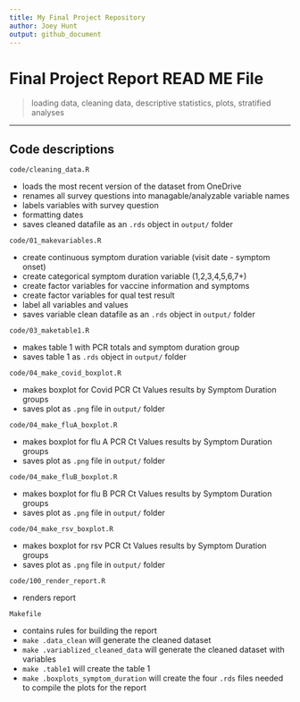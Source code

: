 ```yaml
---
title: My Final Project Repository
author: Joey Hunt
output: github_document
---
```

# Final Project Report READ ME File

> loading data, cleaning data, descriptive statistics, plots, stratified analyses

------------------------------------------------------------------------

##  Code descriptions

`code/cleaning_data.R`

  - loads the most recent version of the dataset from OneDrive
  - renames all survey questions into managable/analyzable variable names
  - labels variables with survey question
  - formatting dates
  - saves cleaned datafile as an `.rds` object in `output/` folder

`code/01_makevariables.R`

  - create continuous symptom duration variable (visit date - symptom onset)
  - create categorical symptom duration variable (1,2,3,4,5,6,7+) 
  - create factor variables for vaccine information and symptoms
  - create factor variables for qual test result
  - label all variables and values
  - saves variable clean datafile as an `.rds` object in `output/` folder
  
`code/03_maketable1.R`

  - makes table 1 with PCR totals and symptom duration group
  - saves table 1 as `.rds` object in `output/` folder
  
`code/04_make_covid_boxplot.R`

  - makes boxplot for Covid PCR Ct Values results by Symptom Duration groups
  - saves plot as `.png` file in `output/` folder
  
`code/04_make_fluA_boxplot.R`

  - makes boxplot for flu A PCR Ct Values results by Symptom Duration groups
  - saves plot as `.png` file in `output/` folder

`code/04_make_fluB_boxplot.R`

  - makes boxplot for flu B PCR Ct Values results by Symptom Duration groups
  - saves plot as `.png` file in `output/` folder
  
`code/04_make_rsv_boxplot.R`

  - makes boxplot for rsv PCR Ct Values results by Symptom Duration groups
  - saves plot as `.png` file in `output/` folder

`code/100_render_report.R`

  - renders report

`Makefile`

  - contains rules for building the report
  - `make .data_clean` will generate the cleaned dataset
  - `make .variablized_cleaned_data` will generate the cleaned dataset with variables
  - `make .table1` will create the table 1
  - `make .boxplots_symptom_duration` will create the four `.rds` files needed to compile the plots for the report

